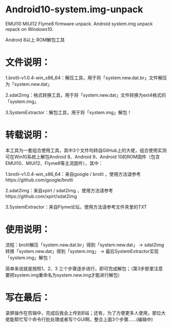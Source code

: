 # Android10-system.img-unpack
EMUI10  MIUI12 Flyme8 firmware unpack. Android system.img unpack repack on Windows10.

Android 8以上 ROM解包工具


# 文件说明：

1.brotli-v1.0.4-win_x86_64：解压工具，用于将「system.new.dat.br」文件解压为「system.new.dat」

2.sdat2img：格式转换工具，用于将「system.new.dat」文件转换为ext4格式的「system.img」

3.SystemExtractor：解包工具，用于将「system.img」解包！



# 转载说明：

本工具为一套组合使用工具，其中3个文件均转自GitHub上的大佬，组合使用实测可在Win10系统上解包Android 8、Android 9、Android 10的ROM固件（包含EMUI10、MIUI12、Flyme8等主流固件），其中：

1.brotli-v1.0.4-win_x86_64：来自google / brotli ，使用方法请参考https://github.com/google/brotli

2.sdat2img：来自xpirt / sdat2img ，使用方法请参考https://github.com/xpirt/sdat2img

3.SystemExtractor：来自Flyme论坛，使用方法请参考文件夹里的TXT



# 使用说明：

流程：brotli解压「system.new.dat.br」得到「system.new.dat」 → sdat2img转换「system.new.dat」得到「system.img」 → 最后SystemExtractor实现「system.img」解包！

简单来说就是按照1、2、3 三个步骤逐步进行，即可完成解包；（第3步那里注意要把system.img重命名为system.new.img才能进行解包）



# 写在最后：

录屏操作在剪辑中，完成后我会上传到B站；还有，为了方便更多人使用，那位大佬能帮忙写个命令行批处理或者写个GUI啊，整合上面3个步骤......(编辑中)

